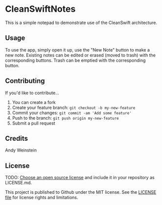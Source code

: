 # CleanSwiftNotes

This is a simple notepad to demonstrate use of the CleanSwift architecture.


## Usage

To use the app, simply open it up, use the "New Note" button to make a
new note. Existing notes can be edited or erased (moved to trash) with
the corresponding buttons. Trash can be emptied with the corresponding button.


## Contributing

If you'd like to contribute...

1. You can create a fork
2. Create your feature branch: `git checkout -b my-new-feature`
3. Commit your changes: `git commit -am 'Add some feature'`
4. Push to the branch: `git push origin my-new-feature`
5. Submit a pull request


## Credits

Andy Weinstein


## License

TODO: [Choose an open source license](https://choosealicense.com/) and include it in your repository as LICENSE.md.

This project is published to Github under the MIT license. See the [LICENSE file](./LICENSE.md) for license rights and limitations.
